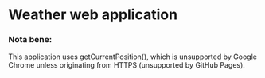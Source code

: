 Weather web application
=======================

### Nota bene: 

This application uses getCurrentPosition(), which is unsupported by Google Chrome unless originating from HTTPS (unsupported by GitHub Pages).